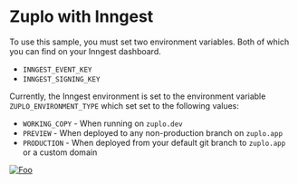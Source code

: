 # Zuplo with Inngest

To use this sample, you must set two environment variables. Both of which you can find on your Inngest dashboard.

- `INNGEST_EVENT_KEY`
- `INNGEST_SIGNING_KEY`

Currently, the Inngest environment is set to the environment variable `ZUPLO_ENVIRONMENT_TYPE` which set set to the following values:

- `WORKING_COPY` - When running on `zuplo.dev`
- `PREVIEW` - When deployed to any non-production branch on `zuplo.app`
- `PRODUCTION` - When deployed from your default git branch to `zuplo.app` or a custom domain

[![Foo](https://cdn.zuplo.com/www/zupit.svg)](http://portal.zuplo.com/clone?sourceRepoUrl=https://github.com/zuplo/samples-with-inngest.git)

